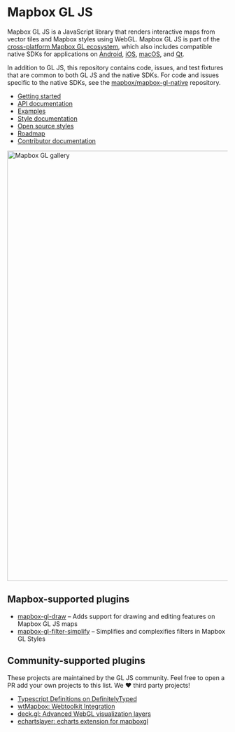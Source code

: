 # Mapbox GL JS

Mapbox GL JS is a JavaScript library that renders interactive maps from vector tiles and Mapbox styles using WebGL. Mapbox GL JS is part of the [cross-platform Mapbox GL ecosystem](https://www.mapbox.com/maps/), which also includes compatible native SDKs for applications on [Android](https://www.mapbox.com/android-sdk/), [iOS](https://www.mapbox.com/ios-sdk/), [macOS](http://mapbox.github.io/mapbox-gl-native/macos), and [Qt](https://github.com/mapbox/mapbox-gl-native/tree/master/platform/qt).

In addition to GL JS, this repository contains code, issues, and test fixtures that are common to both GL JS and the native SDKs. For code and issues specific to the native SDKs, see the [mapbox/mapbox-gl-native](https://github.com/mapbox/mapbox-gl-native/) repository.

- [Getting started](https://github.com/mapbox/mapbox-gl-js/blob/master/INSTALL.md)
- [API documentation](https://www.mapbox.com/mapbox-gl-js/api)
- [Examples](https://www.mapbox.com/mapbox-gl-js/examples/)
- [Style documentation](https://www.mapbox.com/mapbox-gl-style-spec)
- [Open source styles](https://github.com/mapbox/mapbox-gl-styles)
- [Roadmap](https://www.mapbox.com/mapbox-gl-js/roadmap/)
- [Contributor documentation](https://github.com/mapbox/mapbox-gl-js/blob/master/CONTRIBUTING.md)

[<img width="981" alt="Mapbox GL gallery" src="https://cloud.githubusercontent.com/assets/281306/14547142/a3c98294-025f-11e6-92f4-d6b0f50c8e89.png">](https://www.mapbox.com/gallery/)

## Mapbox-supported plugins

* [mapbox-gl-draw](https://github.com/mapbox/mapbox-gl-draw) – Adds support for drawing and editing features on Mapbox GL JS maps
* [mapbox-gl-filter-simplify](https://github.com/mapbox/mapbox-gl-filter-simplify) – Simplifies and complexifies filters in Mapbox GL Styles

## Community-supported plugins

These projects are maintained by the GL JS community. Feel free to open a PR add your own projects to this list. We :heart: third party projects!

 - [Typescript Definitions on DefinitelyTyped](https://github.com/DefinitelyTyped/DefinitelyTyped/tree/master/mapbox-gl)
 - [wtMapbox: Webtoolkit Integration](https://github.com/yvanvds/wtMapbox)
 - [deck.gl: Advanced WebGL visualization layers](https://github.com/uber/deck.gl)
 - [echartslayer: echarts extension for mapboxgl](https://github.com/lzxue/echartLayer)
